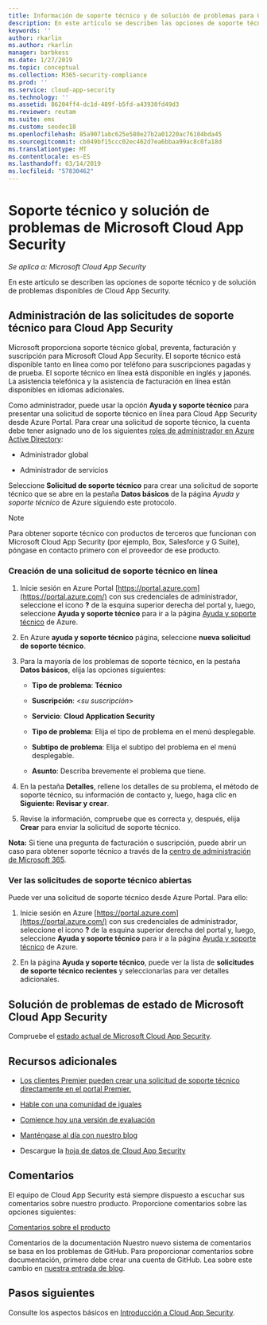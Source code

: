 ```yaml
---
title: Información de soporte técnico y de solución de problemas para Cloud App Security
description: En este artículo se describen las opciones de soporte técnico y de solución de problemas de Microsoft Cloud App Security
keywords: ''
author: rkarlin
ms.author: rkarlin
manager: barbkess
ms.date: 1/27/2019
ms.topic: conceptual
ms.collection: M365-security-compliance
ms.prod: ''
ms.service: cloud-app-security
ms.technology: ''
ms.assetid: 86204ff4-dc1d-489f-b5fd-a43930fd49d3
ms.reviewer: reutam
ms.suite: ems
ms.custom: seodec18
ms.openlocfilehash: 85a9071abc625e580e27b2a01220ac76104bda45
ms.sourcegitcommit: cb049bf15ccc02ec462d7ea6bbaa99ac8c0fa18d
ms.translationtype: MT
ms.contentlocale: es-ES
ms.lasthandoff: 03/14/2019
ms.locfileid: "57830462"
---
```

# <a name="support-and-troubleshooting-microsoft-cloud-app-security"></a>Soporte técnico y solución de problemas de Microsoft Cloud App Security

*Se aplica a: Microsoft Cloud App Security*

En este artículo se describen las opciones de soporte técnico y de solución de problemas disponibles de Cloud App Security.

## <a name="manage-support-requests-for-cloud-app-security"></a>Administración de las solicitudes de soporte técnico para Cloud App Security

Microsoft proporciona soporte técnico global, preventa, facturación y suscripción para Microsoft Cloud App Security. El soporte técnico está disponible tanto en línea como por teléfono para suscripciones pagadas y de prueba. El soporte técnico en línea está disponible en inglés y japonés. La asistencia telefónica y la asistencia de facturación en línea están disponibles en idiomas adicionales.

Como administrador, puede usar la opción **Ayuda y soporte técnico** para presentar una solicitud de soporte técnico en línea para Cloud App Security desde Azure Portal. Para crear una solicitud de soporte técnico, la cuenta debe tener asignado uno de los siguientes [roles de administrador en Azure Active Directory](https://docs.microsoft.com/azure/active-directory/active-directory-assign-admin-roles-azure-portal):

-   Administrador global

-   Administrador de servicios

Seleccione **Solicitud de soporte técnico** para crear una solicitud de soporte técnico que se abre en la pestaña **Datos básicos** de la página *Ayuda y soporte técnico* de Azure siguiendo este protocolo.

>[!NOTE]
> Para obtener soporte técnico con productos de terceros que funcionan con Microsoft Cloud App Security (por ejemplo, Box, Salesforce y G Suite), póngase en contacto primero con el proveedor de ese producto.


### <a name="create-an-online-support-request"></a>Creación de una solicitud de soporte técnico en línea

1.  Inicie sesión en Azure Portal [https://portal.azure.com](https://portal.azure.com/) con sus credenciales de administrador, seleccione el icono **?** de la esquina superior derecha del portal y, luego, seleccione **Ayuda y soporte técnico** para ir a la página [Ayuda y soporte técnico](https://ms.portal.azure.com/#blade/Microsoft_Azure_Support/HelpAndSupportBlade/overview) de Azure.

2.  En Azure **ayuda y soporte técnico** página, seleccione **nueva solicitud de soporte técnico**.

3.  Para la mayoría de los problemas de soporte técnico, en la pestaña **Datos básicos**, elija las opciones siguientes:

    -   **Tipo de problema**: **Técnico**

    -   **Suscripción**: \<*su suscripción*\>

    -   **Servicio**: **Cloud Application Security**

    -   **Tipo de problema**: Elija el tipo de problema en el menú desplegable.

    -   **Subtipo de problema**: Elija el subtipo del problema en el menú desplegable.

    -   **Asunto**: Describa brevemente el problema que tiene.

4.  En la pestaña **Detalles**, rellene los detalles de su problema, el método de soporte técnico, su información de contacto y, luego, haga clic en **Siguiente: Revisar y crear**.

5.  Revise la información, compruebe que es correcta y, después, elija **Crear** para enviar la solicitud de soporte técnico.

**Nota:** Si tiene una pregunta de facturación o suscripción, puede abrir un caso para obtener soporte técnico a través de la [centro de administración de Microsoft 365](https://portal.office.com/Support/SupportEntry.aspx).

### <a name="view-open-support-requests"></a>Ver las solicitudes de soporte técnico abiertas

Puede ver una solicitud de soporte técnico desde Azure Portal. Para ello:

1.  Inicie sesión en Azure [https://portal.azure.com](https://portal.azure.com/) con sus credenciales de administrador, seleccione el icono **?** de la esquina superior derecha del portal y, luego, seleccione **Ayuda y soporte técnico** para ir a la página [Ayuda y soporte técnico](https://ms.portal.azure.com/#blade/Microsoft_Azure_Support/HelpAndSupportBlade/overview) de Azure.

2.  En la página **Ayuda y soporte técnico**, puede ver la lista de **solicitudes de soporte técnico recientes** y seleccionarlas para ver detalles adicionales.

## <a name="troubleshooting-microsoft-cloud-app-security-status"></a>Solución de problemas de estado de Microsoft Cloud App Security

Compruebe el [estado actual de Microsoft Cloud App Security](https://status.cloudappsecurity.com/).


## <a name="additional-resources"></a>Recursos adicionales

- [Los clientes Premier pueden crear una solicitud de soporte técnico directamente en el portal Premier.](https://premier.microsoft.com/)

-  [Hable con una comunidad de iguales](https://techcommunity.microsoft.com/t5/Microsoft-Cloud-App-Security/bd-p/MicrosoftCloudAppSecurity)

-   [Comience hoy una versión de evaluación](https://signup.microsoft.com/Signup?OfferId=757c4c34-d589-46e4-9579-120bba5c92ed&ali=1)

-   [Manténgase al día con nuestro blog](https://techcommunity.microsoft.com/t5/Enterprise-Mobility-Security/bg-p/enterprisemobilityandsecurity/label-name/Microsoft%20Cloud%20App%20Security)

-   Descargue la [hoja de datos de Cloud App Security](http://download.microsoft.com/download/E/F/E/EFE908F8-7EDB-4244-8039-67BA574186CC/Microsoft_Cloud_App_Security_eBook.pdf)

## <a name="feedback"></a>Comentarios

El equipo de Cloud App Security está siempre dispuesto a escuchar sus comentarios sobre nuestro producto. Proporcione comentarios sobre las opciones siguientes:

[Comentarios sobre el producto](https://microsoftsecurity.uservoice.com/forums/905161-cloud-app-security) 

Comentarios de la documentación Nuestro nuevo sistema de comentarios se basa en los problemas de GitHub. Para proporcionar comentarios sobre documentación, primero debe crear una cuenta de GitHub. Lea sobre este cambio en [nuestra entrada de blog](https://docs.microsoft.com/teamblog/a-new-feedback-system-is-coming-to-docs).



## <a name="next-steps"></a>Pasos siguientes 

Consulte los aspectos básicos en [Introducción a Cloud App Security](getting-started-with-cloud-app-security.md). 
